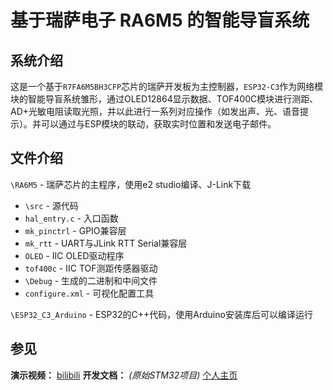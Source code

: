 # 基于瑞萨电子 RA6M5 的智能导盲系统
## 系统介绍
这是一个基于`R7FA6M5BH3CFP`芯片的瑞萨开发板为主控制器，`ESP32-C3`作为网络模块的智能导盲系统雏形，通过OLED12864显示数据、TOF400C模块进行测距、AD+光敏电阻读取光照，并以此进行一系列对应操作（如发出声、光、语音提示）。并可以通过与ESP模块的联动，获取实时位置和发送电子邮件。

## 文件介绍
`\RA6M5` - 瑞萨芯片的主程序，使用e2 studio编译、J-Link下载 
- `\src` - 源代码
- `hal_entry.c` - 入口函数
- `mk_pinctrl` - GPIO兼容层
- `mk_rtt` - UART与JLink RTT Serial兼容层
- `OLED` - IIC OLED驱动程序
- `tof400c` - IIC TOF测距传感器驱动
- `\Debug` - 生成的二进制和中间文件
- `configure.xml` - 可视化配置工具

`\ESP32_C3_Arduino` - ESP32的C++代码，使用Arduino安装库后可以编译运行

## 参见
**演示视频：** [bilibili](https://www.bilibili.com/video/BV1hxGgzbE6b)
**开发文档：** *(原始STM32项目)* [个人主页](https://snowmiku-home.top/2025/06/24/post-2025624/)